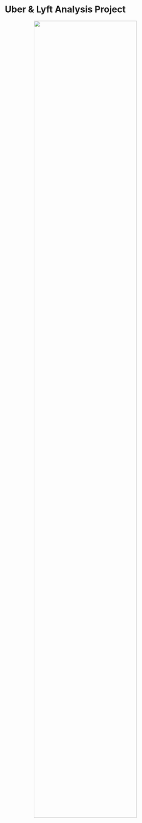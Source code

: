 # Uber & Lyft Analysis Project

<!---![alt text](https://www.ridester.com/wp-content/uploads/2021/09/uber_vs_lyft_overview_1.jpg) --->

<p align="center">
<img src="https://www.ridester.com/wp-content/uploads/2021/09/uber_vs_lyft_overview_1.jpg" 
alt="" title="Source: https://www.ridester.com/uber-vs-lyft/" width="80%" height="80%">
</p>
